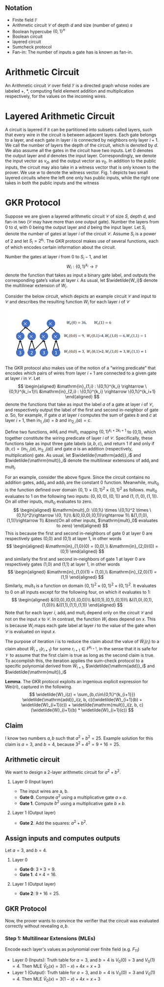 ## Notation
- Finite field $\mathbb{F}$
- Arithmetic circuit $\mathcal{C}$ of depth $d$ and size (number of gates) $s$
- Boolean hypercube $\{0,1\}^n$
- Boolean circuit
- layered circuit
- Sumcheck protocol
- Fan-in: The number of inputs a gate has is known as fan-in.

# Arithmetic Circuit
An Arithmetic circuit $\mathcal{C}$ over field $\mathbb{F}$ is a directed graph whose nodes are labeled $+$, $*$, computing field element addition and multiplication respectively, for the values on the incoming wires.

# Layered Arithmetic Circuit
A circuit is layered if it can be partitioned into subsets called layers, such that every wire in the circuit is between adjacent layers. Each gate belongs to a layer, and each gate in layer $i$ is connected by neighbors only layer $i+1$.
We call the number of layers the depth of the circuit, which is denoted by $d$. We also assume all the gates in the circuit have two inputs. Let 0 denotes the output layer and $d$ denotes the input layer. Correspondingly, we denote the input vector as $v_d$, and the output vector as $v_0$.  In addition to the public inputs, the circuit may also take in a witness vector that is only known to the prover. We use $w$ to denote the witness vector. 
Fig. 1 depicts two small layered circuits where the left one only has public inputs, while the right one takes in both the public inputs and the witness

# GKR Protocol
Suppose we are given a layered arithmetic circuit $\mathcal{C}$ of size $S$, depth $d$, and fan-in two ($\mathcal{C}$ may have more than one output gate). Number the layers from 0 to $d$, with 0 being the output layer and $d$ being the input layer. Let $S_i$ denote the number of gates at layer $i$ of the circuit $\mathcal{C}$. Assume $S_i$ is a power of 2 and let $S_i = 2^{k_i}$. The GKR protocol makes use of several functions, each of which encodes certain information about the circuit.

Number the gates at layer $i$ from 0 to $S_i − 1$, and let
$$W_i : \{0,1\}^{k_i} \rightarrow \mathbb{F}$$
denote the function that takes as input a binary gate label, and outputs the corresponding gate’s value at layer $i$. As usual, let $\widetilde{W_i}$ denote the multilinear extension of $W_i$.

Consider the below circuit, which depicts an example circuit $\mathcal{C}$ and input to $\mathcal{C}$ and describes the resulting function $W_i$ for each layer $i$ of $\mathcal{C}$

![layered circuit](/pages/images/layeredCircuit.png)

The GKR protocol also makes use of the notion of a “wiring predicate” that encodes which pairs of wires from layer $i+1$ are connected to a given gate at layer $i$ in $\mathcal{C}$. Let
$$
\begin{aligned}
    &\mathrm{in}_{1,i} : \{0,1\}^{k_i} \rightarrow \{0,1\}^{k_i+1}\\
    &\mathrm{in}_{2,i} : \{0,1\}^{k_i} \rightarrow \{0,1\}^{k_i+1}
\end{aligned}
$$
denote the functions that take as input the label $a$ of a gate at layer $i$ of $\mathcal{C}$, and respectively output the label of the first and second in-neighbor of gate $a$. So, for example, if gate $a$ at layer $i$ computes the sum of gates $b$ and $c$ at layer $i+1$, then $\mathrm{in}_{1,i}(a) = b$ and $\mathrm{in}_{2,i}(a) = c$.

Define two functions, $\mathrm{add}_i$ and $\mathrm{mult}_i$, mapping $\{0,1\}^{k_i+2k_i+1}$ to {0,1}, which together constitute the wiring predicate of layer $i$ of $\mathcal{C}$. Specifically, these functions take as input three gate labels $(a,b,c)$, and return 1 if and only if $(b,c) = (\mathrm{in}_{1,i}(a), \mathrm{in}_{2,i}(a))$ and gate $a$ is an addition (respectively, multiplication) gate.
As usual, let $\widetilde{\mathrm{add}}_i$ and $\widetilde{\mathrm{mult}}_i$ denote the multilinear extensions of $\mathrm{add}_i$ and $\mathrm{mult}_i$.

For an example, consider the above figure. Since the circuit contains no addition gates, $\mathrm{add}_0$ and $\mathrm{add}_1$ are the constant 0 function. Meanwhile, $\mathrm{mult}_0$ is the function defined over domain $\{0,1\} \times \{0,1\}^2 \times \{0,1\}^2$ as follows. $\mathrm{mult}_0$ evaluates to 1 on the following two inputs: $(0,(0,0),(0,1))$ and $(1,(1,0),(1,1))$. On all other inputs, $\mathrm{mult}_0$ evaluates to zero. 
$$
\begin{aligned}
&\mathrm{mult}_0: \{0,1\} \times \{0,1\}^2 \times \{0,1\}^2\rightarrow \{0, 1\}\\
&(0,(0,0),(0,1))\rightarrow 1\\
&(1,(1,0),(1,1))\rightarrow 1\\
&\text{On all other inputs, $\mathrm{mult}_0$ evaluates to zero}
\end{aligned}
$$
This is because the first and second in-neighbors of gate 0 at layer 0 are respectively gates (0,0) and (0,1) at layer 1, in other words 
$$
\begin{aligned}
    &\mathrm{in}_{1,0}(0) = (0,0),\\ 
    &\mathrm{in}_{2,0}(0) = (0,1)
\end{aligned}
$$
and similarly the first and
second in-neighbors of gate 1 at layer 0 are respectively gates (1,0) and (1,1) at layer 1, in other words
$$
\begin{aligned}
    &\mathrm{in}_{1,0}(1) = (1,0),\\ 
    &\mathrm{in}_{2,0}(1) = (1,1)
\end{aligned}
$$
Similarly, $\mathrm{mult}_1$ is a function on domain $\{0,1\}^2 \times \{0,1\}^2 \times \{0,1\}^2$. It evaluates to 0 on all inputs except for the following four, on which it evaluates to 1:
$$
\begin{aligned}
    &((0,0),(0,0),(0,0))\\
    &((0,1),(0,1),(0,1))\\
    &((1,0),(0,1),(1,0))\\
    &((1,1),(1,1),(1,1))
\end{aligned}
$$
Note that for each layer $i$, $\mathrm{add}_i$ and $\mathrm{mult}_i$ depend only on the circuit $\mathcal{C}$ and not on the input $x$ to $\mathcal{C}$. In contrast, the function $W_i$ does depend on $x$. This is because $W_i$ maps each gate label at layer $i$ to the value of the gate when $\mathcal{C}$ is evaluated on input $x$.

The purpose of iteration $i$ is to reduce the claim about the value of $\widetilde{W}_i(r_i)$ to a claim about $\widetilde{W}_{i+1}(r_{i+1})$ for
some $r_{i+1}\in F^{k_{i+1}}$, in the sense that it is safe for $\mathcal{V}$ to assume that the first claim is true as long as the second claim is true. To accomplish this, the iteration applies the sum-check protocol to a specific polynomial derived from $\widetilde{W}_{i+1}$, $\widetilde{\mathrm{add}}_i$ and $\widetilde{\mathrm{mult}}_i$

**Lemma**.
The GKR protocol exploits an ingenious explicit expression for Wei(ri), captured in the following.
$$
\widetilde{W}_i(z) = \sum_{b,c\in\{0,1\}^{k_{i+1}}} \widetilde{\mathrm{add}}_i(z, b, c)(\widetilde{W}_{i+1}(b) + \widetilde{W}_{i+1}(c)) + \widetilde{\mathrm{mult}}_i(z, b, c)(\widetilde{W}_{i+1}(b) * \widetilde{W}_{i+1}(c))
$$

## Claim
I know two numbers $a, b$ such that $a^2 + b^2 = 25$. Example solution for this claim is $a=3$, and $b=4$, because $3^2 + 4^2 = 9 + 16 = 25$.

## Arithmetic circuit
We want to design a 2-layer arithmetic circuit for $a^2 + b^2$.

1. Layer 0 (Input layer)
   - The input wires are a, b.
   - **Gate 0**. Compute $a^2$ using a multiplicative gate $a\times a$. 
   - **Gate 1**. Compute $b^2$ using a multiplicative gate $b\times b$.

2. Layer 1 (Output layer)
   - **Gate 2**. Add the squares: $a^2 + b^2$.

## Assign inputs and computes outputs
Let $a=3$, and $b=4$.
1. Layer 0
   - **Gate 0**: $3\times 3 = 9$.
   - **Gate 1**. $4\times 4 = 16$.

2. Layer 1 (Output layer)
   - **Gate 2**: $9 + 16 = 25$.

## GKR Protocol
Now, the prover wants to convince the verifier that the circuit was evaluated correctly without revealing $a, b$.

### Step 1: Multilinear Extensions (MLEs)
Encode each layer's values as polynomial over finite field (e.g. $F_{11}$)
- Layer 0 (Inputs): Truth table for $a=3$, and $b=4$ is $V_0(0) = 3$ and $V_0(1) = 4$. Then MLE $\bar{V}_0(x) = 3(1-x) + 4x = x + 3$
- Layer 1 (Output): Truth table for $a=3$, and $b=4$ is $V_0(0) = 3$ and $V_0(1) = 4$. Then MLE $\bar{V}_0(x) = 3(1-x) + 4x = x + 3$


